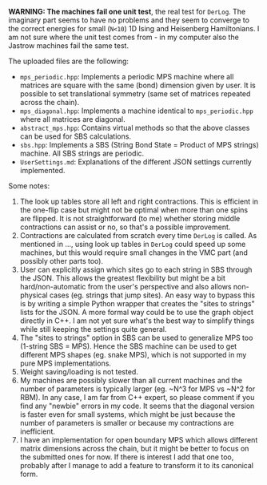 **WARNING: The machines fail one unit test**, the real test for `DerLog`. The imaginary part seems to have no problems and they seem to converge to the correct energies for small (`N<10`) 1D Ising and Heisenberg Hamiltonians. I am not sure where the unit test comes from - in my computer also the Jastrow machines fail the same test.

The uploaded files are the following:
- `mps_periodic.hpp`: Implements a periodic MPS machine where all matrices are square with the same (bond) dimension given by user. It is possible to set translational symmetry (same set of matrices repeated across the chain).
- `mps_diagonal.hpp`: Implements a machine identical to `mps_periodic.hpp` where all matrices are diagonal.
- `abstract_mps.hpp`: Contains virtual methods so that the above classes can be used for SBS calculations.
- `sbs.hpp`: Implements a SBS (String Bond State = Product of MPS strings) machine. All SBS strings are periodic.
- `UserSettings.md`: Explanations of the different JSON settings currently implemented.

Some notes:
1. The look up tables store all left and right contractions. This is efficient in the one-flip case but might not be optimal when more than one spins are flipped. It is not straightforward (to me) whether storing middle contractions can assist or no, so that's a possible improvement.
2. Contractions are calculated from scratch every time `DerLog` is called. As mentioned in ..., using look up tables in `DerLog` could speed up some machines, but this would require small changes in the VMC part (and possibly other parts too). 
3. User can explicitly assign which sites go to each string in SBS through the JSON. This allows the greatest flexibility but might be a bit hard/non-automatic from the user's perspective and also allows non-physical cases (eg. strings that jump sites). An easy way to bypass this is by writing a simple Python wrapper that creates the "sites to strings" lists for the JSON. A more formal way could be to use the graph object directly in C++. I am not yet sure what's the best way to simplify things while still keeping the settings quite general.
4. The "sites to strings" option in SBS can be used to generalize MPS too (1-string SBS = MPS). Hence the SBS machine can be used to get different MPS shapes (eg. snake MPS), which is not supported in my pure MPS implementations.
5. Weight saving/loading is not tested.
6. My machines are possibly slower than all current machines and the number of parameters is typically larger (eg. ~N^3 for MPS vs ~N^2 for RBM). In any case, I am far from C++ expert, so please comment if you find any "newbie" errors in my code. It seems that the diagonal version is faster even for small systems, which might be just because the number of parameters is smaller or because my contractions are inefficient.
7. I have an implementation for open boundary MPS which allows different matrix dimensions across the chain, but it might be better to focus on the submitted ones for now. If there is interest I add that one too, probably after I manage to add a feature to transform it to its canonical form.
